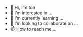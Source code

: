 - 👋 Hi, I’m ton
- 👀 I’m interested in ...
- 🌱 I’m currently learning ...
- 💞️ I’m looking to collaborate on ...
- 📫 How to reach me ...

<!---
tonyenterprises/tonyenterprises is a ✨ special ✨ repository because its `README.md` (this file) appears on your GitHub profile.
You can click the Preview link to take a look at your changes.
--->
